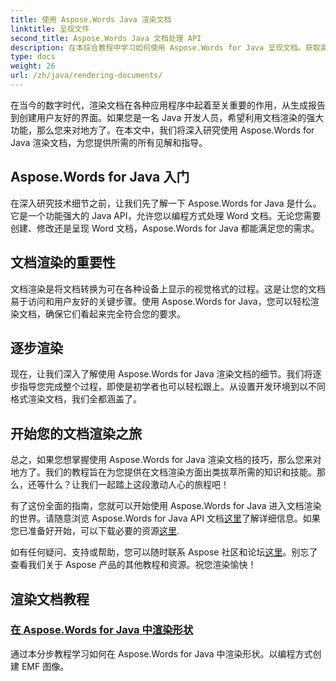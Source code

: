 ```yaml
---
title: 使用 Aspose.Words Java 渲染文档
linktitle: 呈现文件
second_title: Aspose.Words Java 文档处理 API
description: 在本综合教程中学习如何使用 Aspose.Words for Java 呈现文档。获取高效文档呈现的分步指导、提示和示例。
type: docs
weight: 26
url: /zh/java/rendering-documents/
---
```


在当今的数字时代，渲染文档在各种应用程序中起着至关重要的作用，从生成报告到创建用户友好的界面。如果您是一名 Java 开发人员，希望利用文档渲染的强大功能，那么您来对地方了。在本文中，我们将深入研究使用 Aspose.Words for Java 渲染文档，为您提供所需的所有见解和指导。

## Aspose.Words for Java 入门

在深入研究技术细节之前，让我们先了解一下 Aspose.Words for Java 是什么。它是一个功能强大的 Java API，允许您以编程方式处理 Word 文档。无论您需要创建、修改还是呈现 Word 文档，Aspose.Words for Java 都能满足您的需求。

## 文档渲染的重要性

文档渲染是将文档转换为可在各种设备上显示的视觉格式的过程。这是让您的文档易于访问和用户友好的关键步骤。使用 Aspose.Words for Java，您可以轻松渲染文档，确保它们看起来完全符合您的要求。

## 逐步渲染

现在，让我们深入了解使用 Aspose.Words for Java 渲染文档的细节。我们将逐步指导您完成整个过程，即使是初学者也可以轻松跟上。从设置开发环境到以不同格式渲染文档，我们全都涵盖了。

## 开始您的文档渲染之旅

总之，如果您想掌握使用 Aspose.Words for Java 渲染文档的技巧，那么您来对地方了。我们的教程旨在为您提供在文档渲染方面出类拔萃所需的知识和技能。那么，还等什么？让我们一起踏上这段激动人心的旅程吧！

有了这份全面的指南，您就可以开始使用 Aspose.Words for Java 进入文档渲染的世界。请随意浏览 Aspose.Words for Java API 文档[这里](https://reference.aspose.com/words/java/)了解详细信息。如果您已准备好开始，可以下载必要的资源[这里](https://releases.aspose.com/words/java/).

如有任何疑问、支持或帮助，您可以随时联系 Aspose 社区和论坛[这里](https://forum.aspose.com/)。别忘了查看我们关于 Aspose 产品的其他教程和资源。祝您渲染愉快！

## 渲染文档教程
### [在 Aspose.Words for Java 中渲染形状](./rendering-shapes/)
通过本分步教程学习如何在 Aspose.Words for Java 中渲染形状。以编程方式创建 EMF 图像。